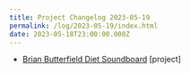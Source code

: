 ```yaml
---
title: Project Changelog 2023-05-19
permalink: /log/2023-05-19/index.html
date: 2023-05-18T23:00:00.000Z
---
```


- [Brian Butterfield Diet Soundboard](https://treatday.rknight.me/) [project] 